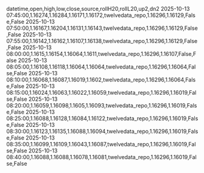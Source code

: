 datetime,open,high,low,close,source,rollH20,rollL20,up2,dn2
2025-10-13 07:45:00,1.16274,1.16284,1.16171,1.16172,twelvedata_repo,1.16296,1.16129,False,False
2025-10-13 07:50:00,1.16167,1.16204,1.16131,1.16143,twelvedata_repo,1.16296,1.16129,False,False
2025-10-13 07:55:00,1.16142,1.16162,1.16107,1.16138,twelvedata_repo,1.16296,1.16129,False,False
2025-10-13 08:00:00,1.1615,1.16154,1.16064,1.1611,twelvedata_repo,1.16296,1.16107,False,False
2025-10-13 08:05:00,1.16108,1.16118,1.16064,1.16064,twelvedata_repo,1.16296,1.16064,False,False
2025-10-13 08:10:00,1.16068,1.16087,1.16019,1.1602,twelvedata_repo,1.16296,1.16064,False,False
2025-10-13 08:15:00,1.16024,1.16063,1.16022,1.16059,twelvedata_repo,1.16296,1.16019,False,False
2025-10-13 08:20:00,1.16059,1.16098,1.1605,1.16093,twelvedata_repo,1.16296,1.16019,False,False
2025-10-13 08:25:00,1.16088,1.16128,1.16084,1.16122,twelvedata_repo,1.16296,1.16019,False,False
2025-10-13 08:30:00,1.16123,1.16135,1.16088,1.16094,twelvedata_repo,1.16296,1.16019,False,False
2025-10-13 08:35:00,1.16099,1.16109,1.16043,1.16087,twelvedata_repo,1.16296,1.16019,False,False
2025-10-13 08:40:00,1.16088,1.16088,1.16078,1.16081,twelvedata_repo,1.16296,1.16019,False,False
